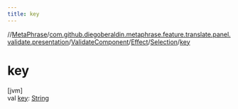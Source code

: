 ```yaml
---
title: key
---
```

//[MetaPhrase](../../../../../index.html)/[com.github.diegoberaldin.metaphrase.feature.translate.panel.validate.presentation](../../../index.html)/[ValidateComponent](../../index.html)/[Effect](../index.html)/[Selection](index.html)/[key](key.html)



# key



[jvm]\
val [key](key.html): [String](https://kotlinlang.org/api/latest/jvm/stdlib/kotlin/-string/index.html)




